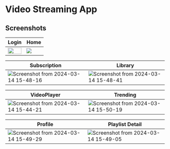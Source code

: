 # Video Streaming App

## Screenshots

|       **Login**        |      **Home**        |
|------------------------|----------------------|
|<img src="https://github.com/YashR25/Youtube-Android-App/assets/95738812/a29c8a47-57e7-4fb5-b5c1-cc9ac2764744" width="100%" height="100%">|![](https://github.com/YashR25/Youtube-Android-App/assets/95738812/2f3072af-4264-456d-8202-702f960bb43f)

|     **Subscription**   |       **Library**      |
|------------------------|------------------------|
|![Screenshot from 2024-03-14 15-48-16](https://github.com/YashR25/Youtube-Android-App/assets/95738812/409dad82-2cbe-40f8-b3a5-d71c3ac7b170)|![Screenshot from 2024-03-14 15-48-41](https://github.com/YashR25/Youtube-Android-App/assets/95738812/55e6f6d6-bd31-49ef-af8e-ab3c826c9da2)

|     **VideoPlayer**    |     **Trending**     |
|------------------------|----------------------|
|![Screenshot from 2024-03-14 15-44-21](https://github.com/YashR25/Youtube-Android-App/assets/95738812/d0abfa58-ebcd-4bbb-957a-36d31b765e5c)|![Screenshot from 2024-03-14 15-50-19](https://github.com/YashR25/Youtube-Android-App/assets/95738812/a114cf89-ad96-4ed9-8d7a-46fac585c11e)


|     **Profile**    |     **Playlist Detail**     |
|--------------------|-----------------------------|
|![Screenshot from 2024-03-14 15-49-29](https://github.com/YashR25/Youtube-Android-App/assets/95738812/5af5ec9c-7c9b-40c0-9f2c-03dbe6f34e30)|![Screenshot from 2024-03-14 15-49-05](https://github.com/YashR25/Youtube-Android-App/assets/95738812/ead92eb0-5119-463d-b734-902ae8ef13b9)





